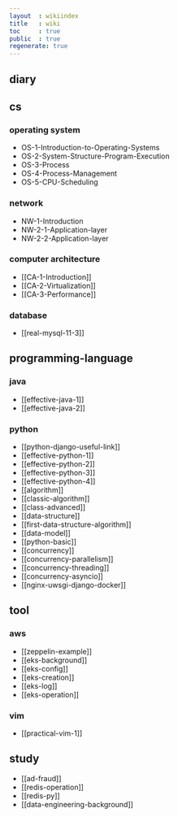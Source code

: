 ```yaml
---
layout  : wikiindex
title   : wiki
toc     : true
public  : true
regenerate: true
---
```


## diary

## cs

### operating system

* OS-1-Introduction-to-Operating-Systems
* OS-2-System-Structure-Program-Execution
* OS-3-Process
* OS-4-Process-Management
* OS-5-CPU-Scheduling

### network

* NW-1-Introduction
* NW-2-1-Application-layer
* NW-2-2-Application-layer

### computer architecture

* [[CA-1-Introduction]]
* [[CA-2-Virtualization]]
* [[CA-3-Performance]]

### database

* [[real-mysql-11-3]]

## programming-language

### java

* [[effective-java-1]]
* [[effective-java-2]]

### python

* [[python-django-useful-link]]
* [[effective-python-1]]
* [[effective-python-2]]
* [[effective-python-3]]
* [[effective-python-4]]
* [[algorithm]]
* [[classic-algorithm]] 
* [[class-advanced]]
* [[data-structure]] 
* [[first-data-structure-algorithm]]
* [[data-model]]
* [[python-basic]]
* [[concurrency]]
* [[concurrency-parallelism]]
* [[concurrency-threading]]
* [[concurrency-asyncio]]
* [[nginx-uwsgi-django-docker]]

## tool

### aws

* [[zeppelin-example]]
* [[eks-background]]
* [[eks-config]]
* [[eks-creation]]
* [[eks-log]]
* [[eks-operation]] 

### vim

* [[practical-vim-1]]

## study

* [[ad-fraud]]
* [[redis-operation]]
* [[redis-py]]
* [[data-engineering-background]]

